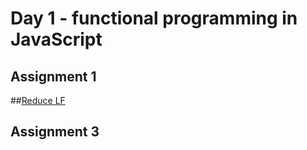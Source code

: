 # Day 1 - functional programming in JavaScript

## Assignment 1

##[Reduce LF](https://jsbin.com/navife/edit?js,console)

## Assignment 3
